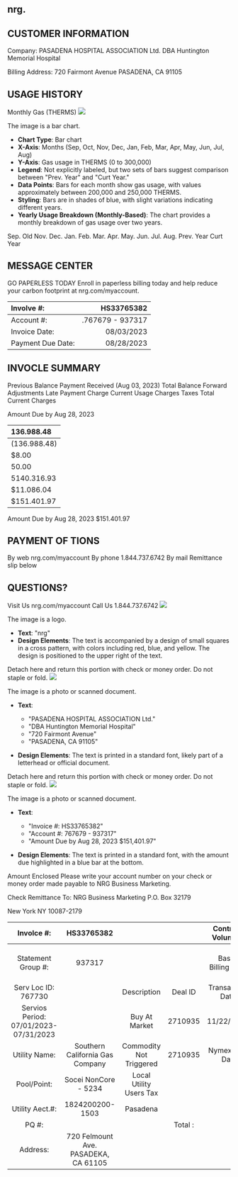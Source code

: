 ## nrg.

## CUSTOMER INFORMATION

Company: PASADENA HOSPITAL ASSOCIATION Ltd.
DBA Huntington Memorial Hospital

Billing Address: 720 Fairmont Avenue PASADENA, CA 91105

## USAGE HISTORY

Monthly Gas (THERMS)
![](images/img-0.jpeg)

The image is a bar chart.

- **Chart Type**: Bar chart
- **X-Axis**: Months (Sep, Oct, Nov, Dec, Jan, Feb, Mar, Apr, May, Jun, Jul, Aug)
- **Y-Axis**: Gas usage in THERMS (0 to 300,000)
- **Legend**: Not explicitly labeled, but two sets of bars suggest comparison between "Prev. Year" and "Curt Year."
- **Data Points**: Bars for each month show gas usage, with values approximately between 200,000 and 250,000 THERMS.
- **Styling**: Bars are in shades of blue, with slight variations indicating different years.
- **Yearly Usage Breakdown (Monthly-Based)**: The chart provides a monthly breakdown of gas usage over two years.

Sep. Old Nov. Dec. Jan. Feb. Mar. Apr. May. Jun. Jul. Aug.
Prev. Year
Curt Year

## MESSAGE CENTER

GO PAPERLESS TODAY
Enroll in paperless billing today and help reduce your carbon footprint at nrg.com/myaccount.

| Involve \#: | HS33765382 |
| :-- | --: |
| Account \#: | .767679 - 937317 |
| Invoice Date: | $08 / 03 / 2023$ |
| Payment Due Date: | $08 / 28 / 2023$ |

## INVOCLE SUMMARY

Previous Balance
Payment Received (Aug 03, 2023)
Total Balance Forward
Adjustments
Late Payment Charge
Current Usage Charges
Taxes
Total Current Charges

Amount Due by Aug 28, 2023

| $136.988 .48$ |
| :-- |
| $(136.988 .48)$ |
| $\$ 8.00$ |
| $50.00$ |
| $5140.316 .93$ |
| $\$ 11.086 .04$ |
| $\$ 151.401 .97$ |

Amount Due by Aug 28, 2023
$\$ 151.401 .97$

## PAYMENT OF TIONS

By web nrg.com/myaccount
By phone $1.844 .737 .6742$
By mail Remittance slip below

## QUESTIONS?

Visit Us nrg.com/myaccount
Call Us
$1.844 .737 .6742$
![](images/img-1.jpeg)

The image is a logo.

- **Text**: "nrg"
- **Design Elements**: The text is accompanied by a design of small squares in a cross pattern, with colors including red, blue, and yellow. The design is positioned to the upper right of the text.

Detach here and return this portion with check or money order. Do not staple or fold.
![](images/img-2.jpeg)

The image is a photo or scanned document.

- **Text**: 
  - "PASADENA HOSPITAL ASSOCIATION Ltd."
  - "DBA Huntington Memorial Hospital"
  - "720 Fairmont Avenue"
  - "PASADENA, CA 91105"

- **Design Elements**: The text is printed in a standard font, likely part of a letterhead or official document.

Detach here and return this portion with check or money order. Do not staple or fold.
![](images/img-3.jpeg)

The image is a photo or scanned document.

- **Text**:
  - "Invoice #: HS33765382"
  - "Account #: 767679 - 937317"
  - "Amount Due by Aug 28, 2023 $151,401.97"

- **Design Elements**: The text is printed in a standard font, with the amount due highlighted in a blue bar at the bottom.

Amount Enclosed
Please write your account number on your check or money order made payable to NRG Business Marketing.

Check Remittance To:
NRG Business Marketing
P.O. Box 32179

New York NY 10087-2179

| Involce \#: | HS33765382 |  |  | Contract Volumes: | 24,500 MMBTU |  |
| :--: | :--: | :--: | :--: | :--: | :--: | :--: |
| Statement Group \#: | 937317 |  |  | Basis: <br> Billing Unit: |  | $\begin{gathered} \$ 2.377 \\ \text { MMBTU } \end{gathered}$ |
| Serv Loc ID: 767730 |  | Description | Deal ID | Transaction Date | Volume | Unit Price | Total |
| Servios Period: 07/01/2023-07/31/2023 |  | Buy At Market | 2710935 | 11/22/2022 | 4,900.00 | $\$ 7.676$ | $\$ 37,612.40$ |
| Utility Name: | Southern California Gas Company | Commodity Not Triggered | 2710935 | Nymex Last Day | 20.623 .40 | $\$ 4.98$ | $\$ 102,704.53$ |
| Pool/Point: | Socei NonCore - 5234 | Local Utility Users Tax |  |  |  |  |  |
| Utility Aect.\#: | 1824200200-1503 | Pasadena |  |  | 7.9000\% | $\$ 11.085 .04$ |  |
| PQ \#: |  |  | Total : |  | 25,523.40 |  | $\$ 151,401.97$ |
| Address: | 720 Felmount Ave. <br> PASADEKA, CA 61105 |  |  |  |  |  |  |
